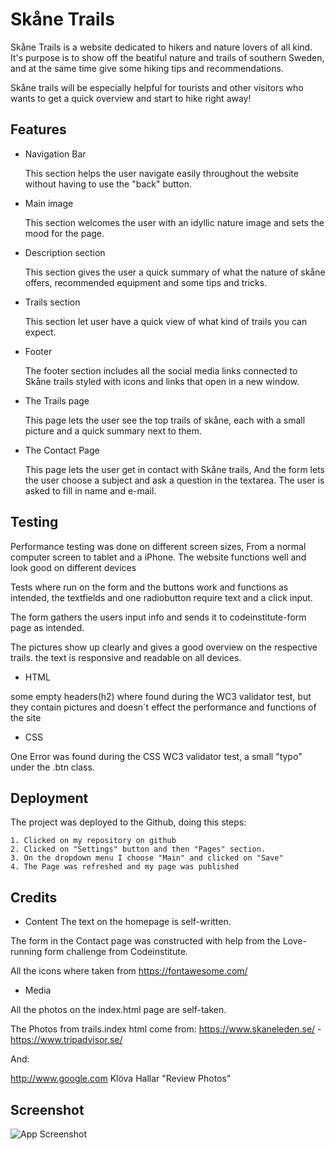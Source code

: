 
# Skåne Trails

Skåne Trails is a website dedicated to hikers and nature lovers of all kind.
It's purpose is to show off the beatiful nature and trails of southern Sweden,
and at the same time give some hiking tips and recommendations.

Skåne trails will be especially helpful for tourists and other visitors who wants
to get a quick overview and start to hike right away!


## Features

- Navigation Bar

    This section helps the user navigate easily throughout the website without having to use the "back" button.
- Main image

    This section welcomes the user with an idyllic nature image and sets the mood for the page.

- Description section

    This section gives the user a quick summary of what the nature of skåne offers, recommended equipment and some tips and tricks.
- Trails section

    This section let user have a quick view of what kind of trails you can expect.
- Footer

    The footer section includes all the social media links connected to Skåne trails styled with icons and links that open in a new window.

- The Trails page

    This page lets the user see the top trails of skåne, each with a small picture and a quick summary next to them.

- The Contact Page

    This page lets the user get in contact with Skåne trails, And the form lets the user choose a subject and ask a question in the textarea. The user is asked to fill in name and e-mail.






## Testing

Performance testing was done on different screen sizes, From a normal computer screen
to tablet and a iPhone. The website functions well and look good on different devices

Tests where run on the form and the buttons work and functions as intended, the textfields and one radiobutton require text and a click input.

The form gathers the users input info and sends it to codeinstitute-form page as intended.

The pictures show up clearly and gives a good overview on the respective trails.
the text is responsive and readable on all devices.

- HTML

some empty headers(h2) where found during the WC3 validator test, but they contain
pictures and doesn´t effect the performance and functions of the site

- CSS

One Error was found during the CSS WC3 validator test, a small "typo" under the .btn class. 
## Deployment

The project was deployed to the Github, doing this steps:

    1. Clicked on my repository on github
    2. Clicked on "Settings" button and then "Pages" section.
    3. On the dropdown menu I choose "Main" and clicked on "Save"
    4. The Page was refreshed and my page was published

## Credits

 - Content
 The text on the homepage is self-written.

 The form in the Contact page was constructed with help from the Love-running form challenge
from Codeinstitute.

All the icons where taken from https://fontawesome.com/

 - Media

 All the photos on the index.html page are self-taken.

The Photos from trails.index html come from:
https://www.skaneleden.se/ -
https://www.tripadvisor.se/

And:

http://www.google.com Klöva Hallar "Review Photos"



## Screenshot

![App Screenshot](https://www.site-shot.com/cached_image/a1QPQKLmEe2LtAJCrBEABA)

